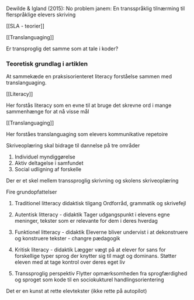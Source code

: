 Dewilde & Igland (2015): No problem janem: En transspråklig tilnærming til flerspråklige elevers skriving

[[SLA - teorier]]

[[Translanguaging]]


Er transproglig det samme som at tale i koder? 

### Teoretisk grundlag i artiklen
At sammekæde en praksisorienteret literacy forståelse sammen med translanguaging.

[[Literacy]]

Her forstås literacy som en evne til at bruge det skrevne ord i mange sammenhænge for at nå visse mål

[[Translanguaging]]

Her forståes translanguaging som elevers kommunikative repetoire 

Skriveoplæring skal bidrage til dannelse på tre områder
1. Individuel myndiggørelse
2. Aktiv deltagelse i samfundet
3. Social udligning af forskelle 


Der er et skel mellem transsproglig skrivning og skolens skriveoplæring 

Fire grundopfattelser 
1. Traditionel litteracy didaktisk tilgang 
     Ordforråd, grammatik og skrivefejl

2. Autentisk litteracy - didaktik 
     Tager udgangspunkt i elevens egne meninger, tekster som er relevante for dem i deres hverdag

3. Funktionel litteracy - didaktik
    Eleverne bliver undervist i at dekonstruere og konstruere tekster - changre pædagogik 

4. Kritisk literacy - didaktik 
     Lægger vægt på at elever for sans for forskellige typer sprog der knytter sig til magt og dominans. Støtter eleven med at tage kontrol over deres eget liv

5.  Transsproglig perspektiv
    Flytter opmærksomheden fra sprogfærdighed og sproget som kode til en 
    sociokukturel handlingsorientering


Det er en kunst at rette elevtekster (ikke rette på autopilot)